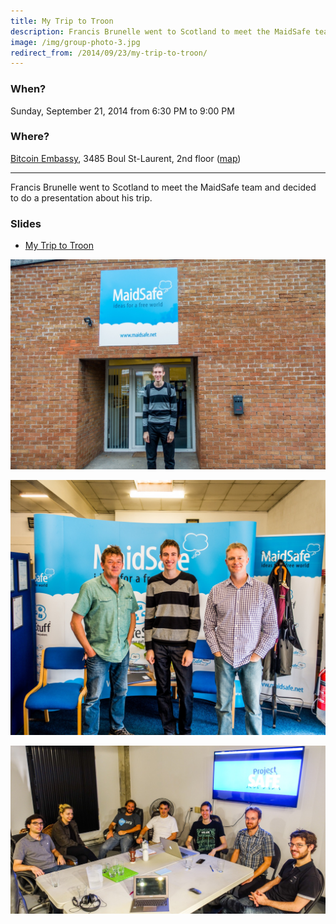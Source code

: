 ```yaml
---
title: My Trip to Troon
description: Francis Brunelle went to Scotland to meet the MaidSafe team.
image: /img/group-photo-3.jpg
redirect_from: /2014/09/23/my-trip-to-troon/
---
```


### When?
Sunday, September 21, 2014 from 6:30 PM to 9:00 PM

### Where?
[Bitcoin Embassy](https://bitcoinembassy.ca/about-us/), 3485 Boul St-Laurent, 2nd floor ([map](https://goo.gl/maps/BfhfcmsDp8G2))

---

Francis Brunelle went to Scotland to meet the MaidSafe team and decided to do a presentation about his trip.

### Slides

* [My Trip to Troon](https://docs.google.com/presentation/d/15kOKGqtQhLSzvcLYOJtBRufxmQTUJMXsWfFwLQgfj0Y/pub?start=false&loop=false&delayms=3000)

![Francis in front of the MaidSafe office](/img/francis-in-front-of-the-maidsafe-office.jpg)

![David, Francis and Nick](/img/david-francis-and-nick.jpg)

![Group photo](/img/group-photo-3.jpg)
